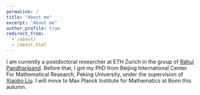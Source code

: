 ```yaml
---
permalink: /
title: "About me"
excerpt: "About me"
author_profile: true
redirect_from: 
  - /about/
  - /about.html
---
```


I am currently a postdoctoral researcher at ETH Zurich in the group of [Rahul Pandharipand](https://people.math.ethz.ch/~rahul/). Before that, I got my PhD from Beijing International Center For Mathematical Research, Peking University, under the supervision of [Xiaobo Liu](https://bicmr.pku.edu.cn/~xbliu/). I will move to Max Planck Institute for Mathematics at Bonn this autumn.

